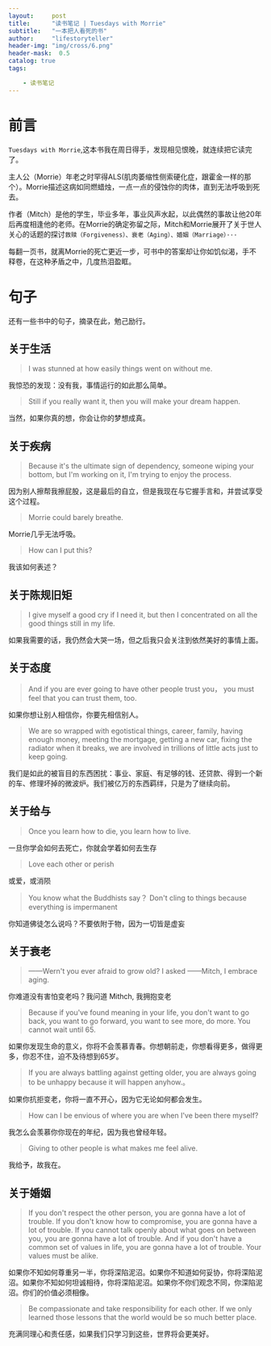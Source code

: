 ```yaml
---
layout:     post
title:      "读书笔记 | Tuesdays with Morrie"
subtitle:   "一本把人看死的书"
author:     "lifestoryteller"
header-img: "img/cross/6.png"
header-mask:  0.5
catalog: true
tags:

    - 读书笔记
---
```


# 前言

` Tuesdays with Morrie `,这本书我在周日得手，发现相见恨晚，就连续把它读完了。

主人公（Morrie）年老之时罕得ALS(肌肉萎缩性侧索硬化症，跟霍金一样的那个）。Morrie描述这病如同燃蜡烛，一点一点的侵蚀你的肉体，直到无法呼吸到死去。

作者（Mitch）是他的学生，毕业多年，事业风声水起，以此偶然的事故让他20年后再度相逢他的老师。在Morrie的确定弥留之际，Mitch和Morrie展开了关于世人关心的话题的探讨`救赎（Forgiveness）、衰老（Aging）、婚姻（Marriage）···`

每翻一页书，就离Morrie的死亡更近一步，可书中的答案却让你如饥似渴，手不释卷，在这种矛盾之中，几度热泪盈眶。

# 句子
还有一些书中的句子，摘录在此，勉己励行。
## 关于生活
> I was stunned at how easily things went on without me.

我惊恐的发现：没有我，事情运行的如此那么简单。

>  Still if you really want it, then you will make your dream happen.

当然，如果你真的想，你会让你的梦想成真。

## 关于疾病
>  Because it's the ultimate sign of dependency, someone wiping your bottom, but I'm working on it, I'm trying to enjoy the process.

因为别人擦帮我擦屁股，这是最后的自立，但是我现在与它握手言和，并尝试享受这个过程。

>  Morrie could barely breathe.

 Morrie几乎无法呼吸。

>  How can I put this?

我该如何表述？

## 关于陈规旧矩
>  I give myself a good cry if I need it, but then I concentrated on all the good things still in my life.

如果我需要的话，我仍然会大哭一场，但之后我只会关注到依然美好的事情上面。

## 关于态度
>And if you are ever going to have other people trust you， you must feel that you can trust them, too.

如果你想让别人相信你，你要先相信别人。

>  We are so wrapped with egotistical things, career, family, having enough money, meeting the mortgage, getting a new car, fixing the radiator when it breaks, we are involved in trillions of little acts just to keep going.

 我们是如此的被盲目的东西困扰：事业、家庭、有足够的钱、还贷款、得到一个新的车、修理坏掉的微波炉。我们被亿万的东西羁绊，只是为了继续向前。

## 关于给与
>  Once you learn how to die, you learn how to live.

一旦你学会如何去死亡，你就会学着如何去生存

>  Love each other or perish

或爱，或消陨

>  You know what the Buddhists say？ Don't cling to things because everything is impermanent

你知道佛徒怎么说吗？不要依附于物，因为一切皆是虚妄

## 关于衰老
>  ——Wern't you ever afraid to grow old?  I asked
>  ——Mitch, I embrace aging.

你难道没有害怕变老吗？我问道
Mithch, 我拥抱变老

 > Because if you've found meaning in your life, you don't want to go back, you want to go forward, you want to see more, do more. You cannot wait until 65.

如果你发现生命的意义，你将不会羡慕青春。你想朝前走，你想看得更多，做得更多，你忍不住，迫不及待想到65岁。

>  If you are always battling against getting older, you are always going to be unhappy because it will happen anyhow.。

如果你抗拒变老，你将一直不开心，因为它无论如何都会发生。

 > How can I be envious of where you are when I've been there myself?

我怎么会羡慕你你现在的年纪，因为我也曾经年轻。

>  Giving to other people is what makes me feel alive.

我给予，故我在。

## 关于婚姻
>  If you don't respect the other person, you are gonna have a lot of trouble. If you don't know how to compromise, you are gonna have a lot of trouble. If you cannot talk openly about what goes on between you, you are gonna have a lot of trouble. And if you don't have a common set of values in life, you are gonna have a lot of trouble. Your values must be alike.

如果你不知如何尊重另一半，你将深陷泥沼。如果你不知道如何妥协，你将深陷泥沼。如果你不知如何坦诚相待，你将深陷泥沼。如果你不你们观念不同，你深陷泥沼。你们的价值必须相像。

>  Be compassionate and take responsibility for each other. If we only learned those lessons that the world would be so much better place.

充满同理心和责任感，如果我们只学习到这些，世界将会更美好。
